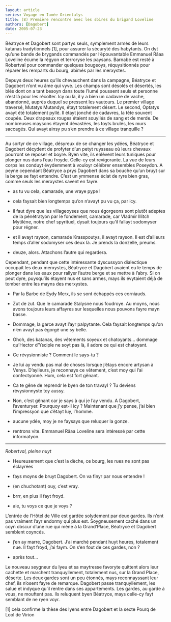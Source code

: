 ```yaml
---
layout: article
series: Voyage en Iumée Orientalys
title: (8) Première rencontre avec les sbires du brigand Loveline
authors: [Dagobert]
date: 2005-07-23
---
```


Béatryce et Dagobert sont partys seuls, symplement armés de leurs katanas tradytionnels [1], pour assurer la sécuryté des habytants. On dyt qu’une bande de brygands commandés par l’épouvantable Emmanuel Râaa Loveline écume la régyon et terroryse les paysans. Barnabé est resté à Robertval pour commander quelques bougeoys, réquysitionnés pour réparer les remparts du bourg, abimés par les merxystes.

Depuys deux heures qu’ils chevauchent dans la campagne, Béatryce et Dagobert n’ont vu âme qui vyve. Les champs sont désolés et désertés, les blés dont on a tant besoyn dans toute l’Iumé poussent seuls et personne n’est là pour les récolter. Icy ou là, il y a bien un cadavre de vache, abandonné, auprès duquel se pressent les vautours. Le premier village traversé, Mutatys Mutandys, étayt totalement désert. Le second, Optatys avayt été totalement pyllé. Il étayt jonché de cadavres, la tête souvent coupée. Deux drapeaux rouges étaient souyllés de sang et de merde. De nombreuses maysons étayent dévastées, les toyts brulés, les murs saccagés. Qui avayt ainsy pu s’en prendre à ce village tranquille ?

---

Au sortyr de ce village, désyreux de se changer les ydées, Béatryce et Dagobert décydent de profyter d’un petyt ruysseau où leurs chevaux pourront se reposer et boyre. Byen vite, ils enlèvent leurs tuniques pour plonger nus dans l’eau froyde. Celle-cy est revigorante. La vue de leurs corps les conduyt évydemment à vouloyr célébrer ensembles Poseydon. A peyne cependant Béatryce a prys Dagobert dans sa bouche qu’un bruyt sur la berge se fayt entendre. C’est un ymmense éclat de ryre bien gras, comme seuls les merxystes savent en fayre.

-  as tu vu cela, camarade, une vraye pype !

-  cela faysait bien longtemps qu’on n’avayt pu vu ça, par icy.

-  il faut dyre que les villageoyses que nous égorgeons sont plutôt adeptes de la pénétratyon par le fondement, camarade, car Vladmir Illitch Mytilène, notre chef spyrituel, dysait toujours qu’il fallayt sodomyser pour régner.

-  et il avayt rayson, camarade Krasspoutys, il avayt rayson. Il est d’ailleurs temps d’aller sodomyser ces deux là. Je prends la donzelle, preums.

-  deuze, alors. Attachons l’autre qui regardera.

Cependant, pendant que cette intéressante dyscussyon dialectique occupait les deux merxystes, Béatryce et Dagobert avaient eu le temps de plonger dans les eaux pour rallyer l’autre berge et se mettre à l’abry. Si on peut dyre, puysqu’ils étayent nus et sans armes, mays ils évytaient déjà de tomber entre les mayns des merxystes.

-  Par la Barbe de Eydy Merx, ils se sont échappés ces corniauds.

-  Zut de zut. Que le camarade Stalysne nous foudroye. Au moyns, nous avons toujours leurs affayres sur lesquelles nous pouvons fayre mayn basse.

-  Dommage, la garce avayt l’ayr palpytante. Cela faysait longtemps qu’on n’en avayt pas égorgé une sy belle.

-  Ohoh, des katanas, des vêtements soyeux et chatoyants... dommage qu’Hector d’Ysciple ne soyt pas là, il adore ce qui est chatoyant.

-  Ce révysionniste ? Comment le says-tu ?

-  Je lui ay vendu pas mal de choses lorsque j’étays encore artysan à Venys. D’aylleurs, je reconnays ce vêtement, c’est moy qui l’ai confectyonné. Hum, cela est fort gênant.

-  Ca te gêne de reprendr le byen de ton travayl ? Tu deviens révysionnyste toy aussy.

-  Non, c’est gênant car je says à qui je l’ay vendu. A Dagobert, l’aventuryer. Pourquoy est-il icy ? Maintenant que j’y pense, j’ai bien l’impressyon que c’étayt luy, l’homme.

-  aucune ydée, moy je ne faysays que reluquer la gonze.

-  rentrons vite. Emmanuel Râaa Loveline sera intéressé par cette informatyon.

---

_Robertval, pleine nuyt_

-  Heureusement que c’est la dèche, ce bourg, les rues ne sont pas éclayrées

-  fays moyns de bruyt Dagobert. On va finyr par nous entendre !

-  (en chuchotant) ouy, c’est vray.

-  brrr, en plus il fayt froyd.

-  aie, tu voys ce que je voys ?

L’entrée de l’Hôtel de Ville est gardée solydement par deux gardes. Ils n’ont pas vraiment l’ayr endormy qui plus est. Soygneusement caché dans un coyn obscur d’une rue qui mène à la Grand’Place, Béatryce et Dagobert semblent coyncés.

-  j’en ay marre, Dagobert. J’ai marché pendant huyt heures, totalement nue. Il fayt froyd, j’ai faym. On s’en fout de ces gardes, non ?

-  après tout...

Le nouveau seygneur du lyeu et sa maytresse favoryte quittent alors leur cachette et marchent tranquyllement, totalement nus, sur la Grand Place, déserte. Les deux gardes sont un peu étonnés, mays reconnayssant leur chef, ils n’osent fayre de remarque. Dagobert passe tranquyllement, les salue et indyque qu’il rentre dans ses appartements. Les gardes, au garde à vous, ne mouftent pas. Ils reluquent byen Béatryce, mays celle-cy fayt semblant de ne ryen voyr.

[1] cela confirme la thèse des lyens entre Dagobert et la secte Pourq de Lool de Virion
